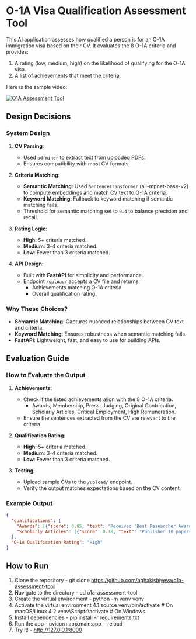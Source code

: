 # O-1A Visa Qualification Assessment Tool

This AI application assesses how qualified a person is for an O-1A immigration visa based on their CV. It evaluates the 8 O-1A criteria and provides:
  1. A rating (low, medium, high) on the likelihood of qualifying for the O-1A visa.
  2. A list of achievements that meet the criteria.

Here is the sample video:

[![O1A Assessment Tool](https://img.youtube.com/vi/AO8yiENGRlE/0.jpg)](https://www.youtube.com/watch?v=AO8yiENGRlE)

## Design Decisions

### **System Design**
1. **CV Parsing**:
   - Used `pdfminer` to extract text from uploaded PDFs.
   - Ensures compatibility with most CV formats.

2. **Criteria Matching**:
   - **Semantic Matching**: Used `SentenceTransformer` (all-mpnet-base-v2) to compute embeddings and match CV text to O-1A criteria.
   - **Keyword Matching**: Fallback to keyword matching if semantic matching fails.
   - Threshold for semantic matching set to `0.4` to balance precision and recall.

3. **Rating Logic**:
   - **High**: 5+ criteria matched.
   - **Medium**: 3-4 criteria matched.
   - **Low**: Fewer than 3 criteria matched.

4. **API Design**:
   - Built with **FastAPI** for simplicity and performance.
   - Endpoint `/upload/` accepts a CV file and returns:
     - Achievements matching O-1A criteria.
     - Overall qualification rating.

### **Why These Choices?**
- **Semantic Matching**: Captures nuanced relationships between CV text and criteria.
- **Keyword Matching**: Ensures robustness when semantic matching fails.
- **FastAPI**: Lightweight, fast, and easy to use for building APIs.

## Evaluation Guide

### **How to Evaluate the Output**
1. **Achievements**:
   - Check if the listed achievements align with the 8 O-1A criteria:
     - Awards, Membership, Press, Judging, Original Contribution, Scholarly Articles, Critical Employment, High Remuneration.
   - Ensure the sentences extracted from the CV are relevant to the criteria.

2. **Qualification Rating**:
   - **High**: 5+ criteria matched.
   - **Medium**: 3-4 criteria matched.
   - **Low**: Fewer than 3 criteria matched.

3. **Testing**:
   - Upload sample CVs to the `/upload/` endpoint.
   - Verify the output matches expectations based on the CV content.

### **Example Output**
```json
{
  "qualifications": {
    "Awards": [{"score": 0.85, "text": "Received 'Best Researcher Award' in 2022."}],
    "Scholarly Articles": [{"score": 0.78, "text": "Published 10 papers in top-tier journals."}]
  },
  "O-1A Qualification Rating": "High"
}
```


## How to Run

1. Clone the repository - git clone https://github.com/aghakishiyeva/o1a-assessment-tool
2. Navigate to the directory - cd o1a-assessment-tool
3. Create the virtual environment - python -m venv venv
4. Activate the virtual environment
   4.1 source venv/bin/activate  # On macOS/Linux
   4.2 venv\Scripts\activate     # On Windows
5. Install dependencies - pip install -r requirements.txt
6. Run the app - uvicorn app.main:app --reload
7. Try it! - http://127.0.0.1:8000
